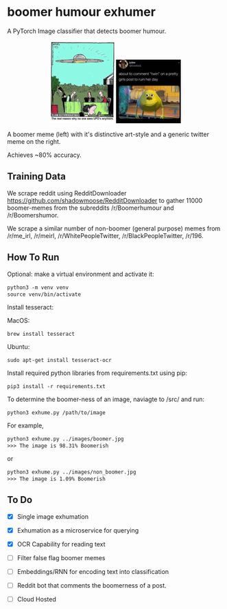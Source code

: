 # boomer humour exhumer
A PyTorch Image classifier that detects boomer humour.

<p float="left" align="middle">
  <img src="/images/boomer.jpg" width="30%" /> 
  <img src="./images/non_boomer.jpg" width="30%" />
</p>
A boomer meme (left) with it's distinctive art-style and a generic twitter meme on the right.



Achieves ~80% accuracy.

## Training Data

We scrape reddit using RedditDownloader https://github.com/shadowmoose/RedditDownloader 
to gather 11000 boomer-memes from the subreddits /r/Boomerhumour and /r/Boomershumor.

We scrape a similar number of non-boomer (general purpose) memes from /r/me_irl, /r/meirl, /r/WhitePeopleTwitter, /r/BlackPeopleTwitter, /r/196.

## How To Run

Optional: make a virtual environment and activate it:

```
python3 -m venv venv
source venv/bin/activate
```

Install tesseract:

MacOS:
```
brew install tesseract
```

Ubuntu:
```
sudo apt-get install tesseract-ocr
```

Install required python libraries from requirements.txt using pip:
```
pip3 install -r requirements.txt
```

To determine the boomer-ness of an image, naviagte to /src/ and run:

```
python3 exhume.py /path/to/image
```

For example,

```
python3 exhume.py ../images/boomer.jpg
>>> The image is 98.31% Boomerish
```

or 

```
python3 exhume.py ../images/non_boomer.jpg
>>> The image is 1.09% Boomerish
```


## To Do

- [x] Single image exhumation
- [x] Exhumation as a microservice for querying
- [x] OCR Capability for reading text
- [ ] Filter false flag boomer memes
- [ ] Embeddings/RNN for encoding text into classification
- [ ] Reddit bot that comments the boomerness of a post.
- [ ] Cloud Hosted

